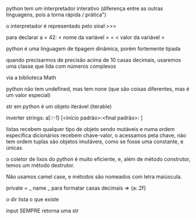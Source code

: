 python tem um interpretador interativo (diferença entre as outras linguagens, pois a torna rápida / prática")

o interpretador é representado pelo sinal >>>

para declarar a = 42: < nome da variável > = < valor da variável >

python é uma linguagem de tipagem dinâmica, porém fortemente tipada

quando precisarmos de precisão acima de 10 casas decimais, usaremos uma classe que lida com números complexos

via a biblioteca Math

python não tem undefined, mas tem none (que são coisas diferentes, mas é um valor especial)

str em python é um objeto iterável (iterable)

inverter strings: a[::-1] [<início padrão>:<final padrão>: <passo>]

listas recebem qualquer tipo de objeto sendo mutáveis e numa ordem específica
dicionários recebem chave-valor, o acessamos pela chave, não tem ordem
tuplas são objetos imutáveis, como se fosse uma constante, e únicas

o coletor de lixos do python é muito eficiente, e, além de método construtor, temos um método destrutor.

Não usamos camel case, e métodos são nomeados com letra maiúscula.

private = _ name _
para formatar casas decimais => {a:.2f}

o dir lista o que existe

input SEMPRE retorna uma str